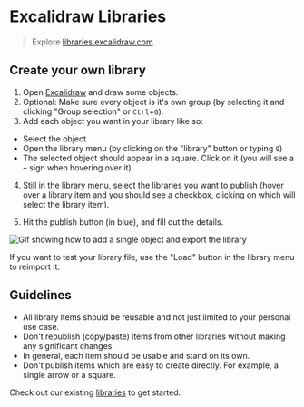 # Excalidraw Libraries

> Explore [libraries.excalidraw.com](https://libraries.excalidraw.com)

## Create your own library

1. Open [Excalidraw](https://excalidraw.com/) and draw some objects.
2. Optional: Make sure every object is it's own group (by selecting it and clicking "Group selection" or `Ctrl`+`G`).
3. Add each object you want in your library like so:

- Select the object
- Open the library menu (by clicking on the "library" button or typing `9`)
- The selected object should appear in a square. Click on it (you will see a `+` sign when hovering over it)

4. Still in the library menu, select the libraries you want to publish (hover over a library item and you should see a checkbox, clicking on which will select the library item).

5. Hit the publish button (in blue), and fill out the details.

![Gif showing how to add a single object and export the library](public/submit-lib-for-review.gif)

If you want to test your library file, use the "Load" button in the library menu to reimport it.

## Guidelines

- All library items should be reusable and not just limited to your personal use case.
- Don't republish (copy/paste) items from other libraries without making any significant changes.
- In general, each item should be usable and stand on its own.
- Don't publish items which are easy to create directly. For example, a single arrow or a square.

Check out our existing [libraries](https://libraries.excalidraw.com/?theme=light&sort=default) to get started.
